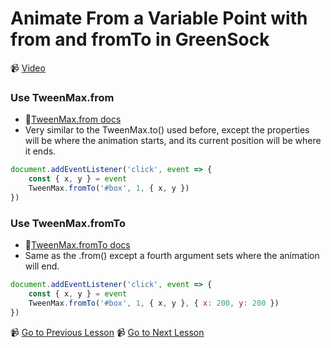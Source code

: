 # Animate From a Variable Point with from and fromTo in GreenSock

📹 [Video](https://egghead.io/lessons/greensock-animate-from-a-variable-point-with-from-and-fromto-in-greensock)

### Use TweenMax.from
- 🤔[TweenMax.from docs](https://greensock.com/docs/v2/TweenMax/static.from())
- Very similar to the TweenMax.to() used before, except the properties will be where the animation starts, and its current position will be where it ends.
```js
document.addEventListener('click', event => {
    const { x, y } = event
    TweenMax.fromTo('#box', 1, { x, y })
})
```

### Use TweenMax.fromTo
- 🤔[TweenMax.fromTo docs](https://greensock.com/docs/v2/TweenMax/static.fromTo())
- Same as the .from() except a fourth argument sets where the animation will end.
```js
document.addEventListener('click', event => {
    const { x, y } = event
    TweenMax.fromTo('#box', 1, { x, y }, { x: 200, y: 200 })
})
```

📹 [Go to Previous Lesson](https://egghead.io/lessons/greensock-manually-control-the-animation-with-progress-in-greensock)
📹 [Go to Next Lesson](https://egghead.io/lessons/greensock-control-an-array-of-elements-with-the-same-animation-in-greensock)
